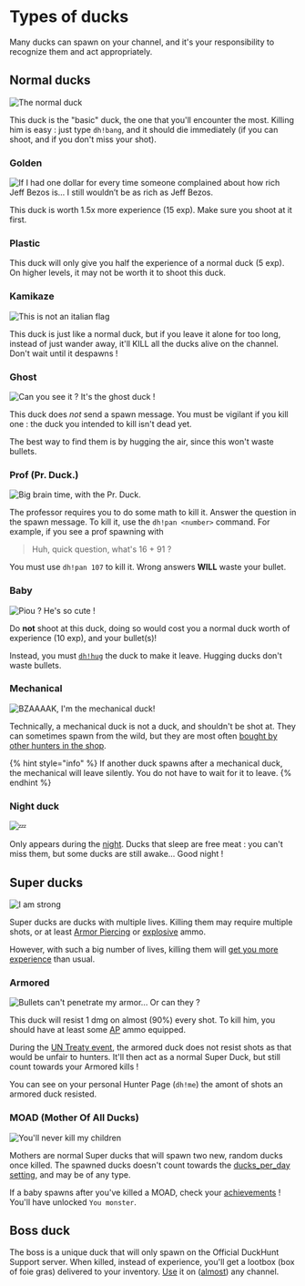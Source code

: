 # Types of ducks

Many ducks can spawn on your channel, and it's your responsibility to recognize them and act appropriately.

## Normal ducks

![The normal duck](../.gitbook/assets/normal_duck_calgeka.png)

This duck is the "basic" duck, the one that you'll encounter the most. Killing him is easy : just type `dh!bang`, and it should die immediately \(if you can shoot, and if you don't miss your shot\).

### Golden

![If I had one dollar for every time someone complained about how rich Jeff Bezos is... I still wouldn&#x2019;t be as rich as Jeff Bezos.](../.gitbook/assets/golden_duck_calgeka.png)

This duck is worth 1.5x more experience \(15 exp\). Make sure you shoot at it first.

### Plastic

This duck will only give you half the experience of a normal duck \(5 exp\). On higher levels, it may not be worth it to shoot this duck.

### Kamikaze

![This is not an italian flag](../.gitbook/assets/kamikaze_duck_calgeka.png)

This duck is just like a normal duck, but if you leave it alone for too long, instead of just wander away, it'll KILL all the ducks alive on the channel. Don't wait until it despawns !

### Ghost

![Can you see it ? It&apos;s the ghost duck !](../.gitbook/assets/ghost_duck2_calgeka.png)

This duck does _not_ send a spawn message. You must be vigilant if you kill one : the duck you intended to kill isn't dead yet.

The best way to find them is by hugging the air, since this won't waste bullets.

### Prof \(Pr. Duck.\)

![Big brain time, with the Pr. Duck.](../.gitbook/assets/prof_duck_calgeka.png)

The professor requires you to do some math to kill it. Answer the question in the spawn message. To kill it, use the `dh!pan <number>` command. For example, if you see a prof spawning with

> Huh, quick question, what's 16 + 91 ?

You must use `dh!pan 107` to kill it. Wrong answers **WILL** waste your bullet.

### Baby

![Piou ? He&apos;s so cute !](../.gitbook/assets/baby_duck_calgeka.png)

Do **not** shoot at this duck, doing so would cost you a normal duck worth of experience \(10 exp\), and your bullet\(s\)!

Instead, you must [`dh!hug`](https://duckhunt.me/commands/hug) the duck to make it leave. Hugging ducks don't waste bullets.

### Mechanical

![BZAAAAK, I&apos;m the mechanical duck!](../.gitbook/assets/mechanical_duck_calgeka.png)

Technically, a mechanical duck is not a duck, and shouldn't be shot at. They can sometimes spawn from the wild, but they are most often [bought by other hunters in the shop](https://duckhunt.me/commands/shop/mechanical).

{% hint style="info" %}
If another duck spawns after a mechanical duck, the mechanical will leave silently. You do not have to wait for it to leave.
{% endhint %}

### Night duck

![&#x1F4A4;](../.gitbook/assets/night_duck_calgeka.png)

Only appears during the [night](https://duckhunt.me/commands/settings/night_time). Ducks that sleep are free meat : you can't miss them, but some ducks are still awake... Good night ! 

## Super ducks

![I am strong](../.gitbook/assets/super_duck_calgeka.png)

Super ducks are ducks with multiple lives. Killing them may require multiple shots, or at least [Armor Piercing](https://duckhunt.me/commands/shop/ap) or [explosive](https://duckhunt.me/commands/shop/explosive) ammo.

However, with such a big number of lives, killing them will [get you more experience](https://duckhunt.me/docs/bot-administration/edit-settings-settings-list#experience-related-settings) than usual.

### Armored

![Bullets can&apos;t penetrate my armor... Or can they ?](../.gitbook/assets/armored_duck_calgeka.png)

This duck will resist 1 dmg on almost \(90%\) every shot. To kill him, you should have at least some [AP](https://duckhunt.me/commands/shop/ap) ammo equipped.

During the [UN Treaty event](https://duckhunt.me/docs/players-guide/events#un-treaty), the armored duck does not resist shots as that would be unfair to hunters. It'll then act as a normal Super Duck, but still count towards your Armored kills !

You can see on your personal Hunter Page \(`dh!me`\) the amont of shots an armored duck resisted.

### MOAD \(Mother Of All Ducks\)

![You&apos;ll never kill my children](../.gitbook/assets/mother_of_all_ducks_calgeka.png)

Mothers are normal Super ducks that will spawn two new, random ducks once killed. The spawned ducks doesn't count towards the [ducks\_per\_day setting](http://127.0.0.1:8000/commands/settings/ducks_per_day), and may be of any type.

If a baby spawns after you've killed a MOAD, check your [achievements](achievements-guide.md) ! You'll have unlocked `You monster`.

## Boss duck

The boss is a unique duck that will only spawn on the Official DuckHunt Support server. When killed, instead of experience, you'll get a lootbox \(box of foie gras\) delivered to your inventory. [Use](https://duckhunt.me/commands/inventory/use) it on \([almost](https://duckhunt.me/commands/settings/allow_global_items)\) any channel.

